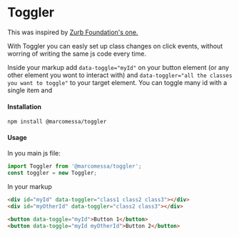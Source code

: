 # Toggler
This was inspired by [Zurb Foundation's one.](https://foundation.zurb.com/sites/docs/toggler.html)

With Toggler you can easly set up class changes on click events, without worring of writing the same js code every time.

Inside your markup add ``data-toggle="myId"`` on your button element (or any other element you wont to interact with) and ``data-toggler="all the classes you want to toggle"`` to your target element. You can toggle many id with a single item and

#### Installation
```
npm install @marcomessa/toggler
```
#### Usage
In you main js file:
```js
import Toggler from '@marcomessa/toggler';
const toggler = new Toggler;
```

In your markup
```html
<div id="myId" data-toggler="class1 class2 class3"></div>
<div id="myOtherId" data-toggler="class2 class3"></div>

<button data-toggle="myId">Button 1</button>
<button data-toggle="myId myOtherId">Button 2</button>

```
